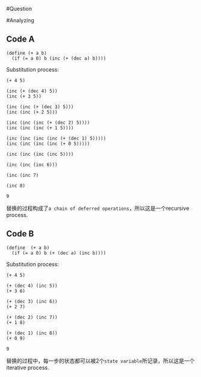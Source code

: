 #Question 

#Analyzing
## Code A
    
    (define (+ a b)
      (if (= a 0) b (inc (+ (dec a) b))))

Substitution process:
 
    (+ 4 5)

    (inc (+ (dec 4) 5))
    (inc (+ 3 5))

    (inc (inc (+ (dec 3) 5)))
    (inc (inc (+ 2 5)))

    (inc (inc (inc (+ (dec 2) 5))))
    (inc (inc (inc (+ 1 5))))

    (inc (inc (inc (inc (+ (dec 1) 5)))))
    (inc (inc (inc (inc (+ 0 5)))))

    (inc (inc (inc (inc 5))))

    (inc (inc (inc 6)))

    (inc (inc 7)

    (inc 8)
 
    9

替换的过程构成了`a chain of deferred operations`，所以这是一个recursive process.

## Code B

    (define  (+ a b)
      (if (= a 0) b (+ (dec a) (inc b))))

Substitution process:

    (+ 4 5)

    (+ (dec 4) (inc 5))
    (+ 3 6)

    (+ (dec 3) (inc 6))
    (+ 2 7)

    (+ (dec 2) (inc 7))
    (+ 1 8)

    (+ (dec 1) (inc 8))
    (+ 0 9)

    9

替换的过程中，每一步的状态都可以被2个`state variable`所记录，所以这是一个iterative process.

